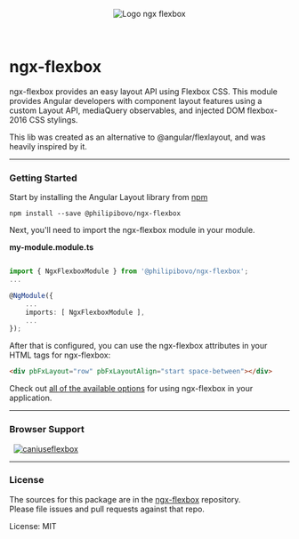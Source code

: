 <p align="center">
  <img src="https://ngx-flexbox.web.app/assets/logo-ngx-flexbox-readme.png" alt="Logo ngx flexbox" />
</p>
<br>

# ngx-flexbox

ngx-flexbox provides an easy layout API using Flexbox CSS. This module provides Angular developers with component layout features using a custom Layout API, mediaQuery observables, and injected DOM flexbox-2016 CSS stylings.

This lib was created as an alternative to @angular/flexlayout, and was heavily inspired by it.

---

### Getting Started

Start by installing the Angular Layout library from [npm](https://www.npmjs.com/package/@philipibovo/ngx-flexbox)

`npm install --save @philipibovo/ngx-flexbox`

Next, you'll need to import the ngx-flexbox module in your module.

**my-module.module.ts**

```ts

import { NgxFlexboxModule } from '@philipibovo/ngx-flexbox';
...

@NgModule({
    ...
    imports: [ NgxFlexboxModule ],
    ...
});
```

After that is configured, you can use the ngx-flexbox attributes in your HTML tags for ngx-flexbox:

```html
<div pbFxLayout="row" pbFxLayoutAlign="start space-between"></div>
```

Check out [all of the available options](https://ngx-flexbox.web.app/) for using ngx-flexbox in your application.

---

### Browser Support

&nbsp;
<a href="http://caniuse.com/#feat=flexbox" target="_blank">
![caniuseflexbox](https://cloud.githubusercontent.com/assets/210413/21288118/917e3faa-c440-11e6-9b08-28aff590c7ae.png)
</a>

---

### License

The sources for this package are in the [ngx-flexbox](https://ngx-flexbox.web.app/) repository. <br/>
Please file issues and pull requests against that repo.

License: MIT
